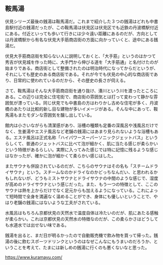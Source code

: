 ## 鞍馬湯

伏見シリーズ最後の銭湯は鞍馬湯だ。これまで紹介した３つの銭湯はどれも中書島駅付近の銭湯だったが、この鞍馬湯は伏見区は伏見区でも近鉄の丹波橋駅付近にある。付近といっても歩いて行きには少々遠い距離にあるのだが、方向としては丹波橋駅から有名な伏見大手筋商店街の方面に向かっていくと、途中にある銭湯だ。

伏見大手筋商店街を知らない人に説明しておくと、「大手筋」というのはかつて秀吉が伏見城を作った時に、大手門から伸びる道を「大手筋通」と名付けたのが始まりである。商店街として整備されたのは明治時代になってからだというが、それにしても歴史のある商店街である。それが今でも伏見の中心的な商店街であり、日常的に使われているのだから、その歴史の長さが伺える。

さて、鞍馬湯はそんな大手筋商店街を通り抜け、湊川という川を渡ったところにある。この辺りは完全に住宅街で、商店街の雰囲気とは打って変わって静かな雰囲気が漂っている。同じ伏見でも中書島の方はわりかし古めな住宅が多く、丹波橋のあたりは比較的新し目な建物が多いイメージがある。そんな中にあって、鞍馬湯もまたモダンな雰囲気を醸し出している。

館内は小さいながらも清潔感があり、浴槽の種類も定番の深風呂や浅風呂だけでなく、生姜湯やエステ風呂など老舗の銭湯にはあまり見られないような浴槽もある。エステ風呂は正式名称「ハイパワースーパーソニックジェットバス」というらしくて、普通のジェットバスに比べて泡が細かく、肌に当たる感じが柔らかいという特徴があるらしい。実際に入ってみた感じでは特に記憶に残るような感じはなかったが、確かに泡が細かくて柔らかい感じはした。

またサウナも併設されているのだが、こちらのサウナはその名も「スチームドライサウナ」という。スチームなのかドライなのかどっちなんだい、と思われるかもしれないが、どうもミストサウナとドライサウナの中間のような感じで、湿度が高めのドライサウナという感じだった。また、もう一つの特徴として、ここのサウナは熱を上からだけでなく足元からも加えるようになっている。これによって短時間で全身を満遍なく温めることができ、身体にも優しいということで、やはり老舗の銭湯にはないような工夫がされている。

水風呂はもちろん京都伏見の天然水で温度自体は冷たいのだが、肌にあたる感触が柔らかい。これは京都伏見の天然水の特徴なのだが、この柔らかさはどうしても水道水では出せない味である。

銭湯を出ると、まだ日が明るかったので自動販売機で飲み物を買って帰った。銭湯の後に飲むスポーツドリンクというのはなぜこんなにもうまいのだろうか、ということを考えて、たまには新しめの銭湯に行くのも悪くないなと思った。

https://www.kuramayu.com/